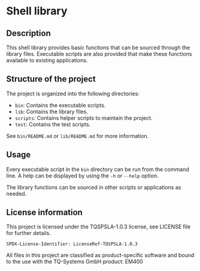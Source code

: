 # Shell library
## Description
This shell library provides basic functions that can be sourced through the library files.
Executable scripts are also provided that make these functions available to existing applications.

## Structure of the project
The project is organized into the following directories:

- `bin`: Contains the executable scripts.
- `lib`: Contains the library files.
- `scripts`: Contains helper scripts to maintain the project.
- `test`: Contains the test scripts.

See `bin/README.md` or `lib/README.md` for more information.

## Usage
Every executable script in the `bin` directory can be run from the command line.
A help can be displayed by using the `-h` or `--help` option.

The library functions can be sourced in other scripts or applications as needed.

## License information
This project is licensed under the TQSPSLA-1.0.3 license, see LICENSE file for further details.

    SPDX-License-Identifier: LicenseRef-TQSPSLA-1.0.3

All files in this project are classified as product-specific software and bound
to the use with the TQ-Systems GmbH product: EM400

